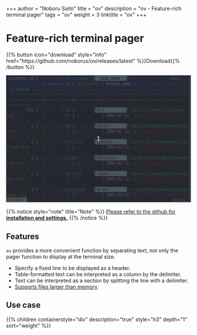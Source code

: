 +++
author = "Noboru Saito"
title = "ov"
description = "ov - Feature-rich terminal pager"
tags = "ov"
weight = 3
linktitle = "ov"
+++

# Feature-rich terminal pager

<div id="download">
{{% button icon="download" style="info" href="https://github.com/noborus/ov/releases/latest" %}}Download{{% /button %}}
</div>

[![ov](ov.gif)](https://github.com/noborus/ov)

{{% notice style="note" title="Note" %}}
[<i class="fab fa-github"></i>Please refer to the github  for **installation and settings.**](https://github.com/noborus/ov)
{{% /notice %}}

## Features

`ov` provides a more convenient function by separating text,
not only the pager function to display at the terminal size.

* Specify a fixed line to be displayed as a header.
* Table-formatted text can be interpreted as a column by the delimiter.
* Text can be interpreted as a section by splitting the line with a delimiter.
* [Supports files larger than memory](memory).

## Use case

{{% children containerstyle="div" description="true" style="h3" depth="1" sort="weight" %}}
